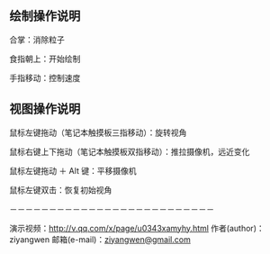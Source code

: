 ## 绘制操作说明

合掌：消除粒子

食指朝上：开始绘制

手指移动：控制速度

## 视图操作说明

鼠标左键拖动（笔记本触摸板三指移动）：旋转视角

鼠标右键上下拖动（笔记本触摸板双指移动）：推拉摄像机，远近变化

鼠标左键拖动 ＋ Alt 键：平移摄像机

鼠标左键双击：恢复初始视角

－－－－－－－－－－－－－－－－－－－－－－－－－－

演示视频：http://v.qq.com/x/page/u0343xamyhy.html
作者(author)：ziyangwen
邮箱(e-mail)：ziyangwen@gmail.com